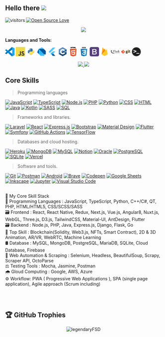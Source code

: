 ## Hello there <img src="https://media.giphy.com/media/hvRJCLFzcasrR4ia7z/giphy.gif" width="28">
![visitors](https://visitor-badge.laobi.icu/badge?page_id=legendaryFSD.legendaryFSD)
[![Open Source Love](https://badges.frapsoft.com/os/v1/open-source.svg?v=102)](https://github.com/ellerbrock/open-source-badge/)

<!-- ![](https://github.com/halfrost/halfrost/blob/master/icons/header_1.png) -->

<p align="center">
  <!-- Typing SVG by legendaryFSD - https://github.com/legendaryFSD/readme-typing-svg -->
  <a href="https://github.com/legendaryFSD/readme-typing-svg"><img src="https://readme-typing-svg.demolab.com/?lines=Full-stack%20web%20and%20app%20developer;Experienced%20UI%2FUX%20Designer;10%2B%20years%20of%20coding%20experience;Always%20learning%20new%20things&font=Fira%20Code&center=true&width=440&height=45&color=f75c7e&vCenter=true&size=22&pause=1000" /></a>
</p>

**Languages and Tools:**
<br>

<code><img height="30" src="https://raw.githubusercontent.com/github/explore/80688e429a7d4ef2fca1e82350fe8e3517d3494d/topics/visual-studio-code/visual-studio-code.png"></code>
<code><img height="30" src="https://raw.githubusercontent.com/github/explore/80688e429a7d4ef2fca1e82350fe8e3517d3494d/topics/javascript/javascript.png"></code>
<code><img height="30" src="https://raw.githubusercontent.com/github/explore/80688e429a7d4ef2fca1e82350fe8e3517d3494d/topics/python/python.png"></code>
<code><img height="30" src="https://raw.githubusercontent.com/github/explore/80688e429a7d4ef2fca1e82350fe8e3517d3494d/topics/dart/dart.png"></code>
<code><img height="30" src="https://raw.githubusercontent.com/github/explore/80688e429a7d4ef2fca1e82350fe8e3517d3494d/topics/flutter/flutter.png"></code>
<code><img height="30" src="https://raw.githubusercontent.com/github/explore/80688e429a7d4ef2fca1e82350fe8e3517d3494d/topics/cpp/cpp.png"></code>
<code><img height = "30" src = "https://raw.githubusercontent.com/github/explore/80688e429a7d4ef2fca1e82350fe8e3517d3494d/topics/html/html.png"></code>
<code><img height = "30" src = "https://raw.githubusercontent.com/github/explore/80688e429a7d4ef2fca1e82350fe8e3517d3494d/topics/css/css.png"></code>
<code><img height = "30" src = "https://raw.githubusercontent.com/github/explore/80688e429a7d4ef2fca1e82350fe8e3517d3494d/topics/bootstrap/bootstrap.png"></code>
<code><img height="30" src="https://raw.githubusercontent.com/github/explore/80688e429a7d4ef2fca1e82350fe8e3517d3494d/topics/firebase/firebase.png"></code>
<code><img height="30" src="https://raw.githubusercontent.com/github/explore/80688e429a7d4ef2fca1e82350fe8e3517d3494d/topics/flask/flask.png"></code>
<code><img height="30" src="https://raw.githubusercontent.com/github/explore/80688e429a7d4ef2fca1e82350fe8e3517d3494d/topics/git/git.png"></code>
<code><img height="30" src="https://raw.githubusercontent.com/github/explore/80688e429a7d4ef2fca1e82350fe8e3517d3494d/topics/terminal/terminal.png"></code>


 
<p align="center">
  <a href="https://github.com/legendaryFSD/github-readme-stats">
    <img
      height="150"
      src="https://github-readme-stats.vercel.app/api?username=legendaryFSD&count_private=true&show_icons=true&custom_title=legendaryFSD's%20Github%20Status&hide=issues&theme=vision-friendly-dark"
    />
   </a>

  <a href="https://github.com/legendaryFSD/github-readme-stats">
    <img
      height="150"
      src="https://github-readme-stats.vercel.app/api/top-langs/?username=legendaryFSD&layout=compact&theme=vision-friendly-dark" />
  </a>  
</p>
  
<h2 align="left" id="macropower-tech">Core Skills</h2>

> Programming languages
<p>
  <a href="https://github.com/search?q=user%3Asenior-dev-1019+language%3Ajavascript"><img alt="JavaScript" src="https://img.shields.io/badge/JavaScript-F7DF1E.svg?logo=javascript&logoColor=black"></a>
    <a href="https://github.com/search?q=user%3Asenior-dev-1019+language%3AtypeScript"><img alt="TypeScript" src="https://img.shields.io/badge/TypeScript-007ACC.svg?logo=typescript&logoColor=white"></a>
    <a href="https://github.com/search?q=user%3Asenior-dev-1019+language%3Ajavascript"><img alt="Node.js" src="https://img.shields.io/badge/Node.js-43853D.svg?logo=node.js&logoColor=white"></a>
    <a href="https://github.com/search?q=user%3Asenior-dev-1019+language%3Aphp"><img alt="PHP" src="https://img.shields.io/badge/PHP-777BB4.svg?logo=php&logoColor=white"></a>
    <a href="https://github.com/search?q=user%3Asenior-dev-1019+language%3Apython"><img alt="Python" src="https://img.shields.io/badge/Python-14354C.svg?logo=python&logoColor=white"></a>
    <a href="https://github.com/search?q=user%3Asenior-dev-1019+language%3Acss"><img alt="CSS" src="https://img.shields.io/badge/CSS-1572B6.svg?logo=css3&logoColor=white"></a>
    <a href="https://github.com/search?q=user%3Asenior-dev-1019+language%3Ahtml"><img alt="HTML" src="https://img.shields.io/badge/HTML-E34F26.svg?logo=html5&logoColor=white"></a>
    <a href="https://github.com/search?q=user%3Asenior-dev-1019+language%3Ajava"><img alt="Java" src="https://img.shields.io/badge/Java-007396.svg?logo=java&logoColor=white"></a>
    <a href="https://github.com/search?q=user%3Asenior-dev-1019+language%3Akotlin"><img alt="Kotlin" src="https://img.shields.io/badge/Kotlin-0095D5.svg?logo=Kotlin&logoColor=white"></a>
    <a href="https://github.com/search?q=user%3Asenior-dev-1019+language%3Asass"><img alt="SASS" src="https://img.shields.io/badge/Sass-hotpink.svg?logo=SASS&logoColor=white"></a>
    <a href="https://github.com/search?q=user%3Asenior-dev-1019+language%3Asql"><img alt="SQL" src="https://custom-icon-badges.herokuapp.com/badge/SQL-025E8C.svg?logo=database&logoColor=white"></a>
</p>

> Frameworks and libraries.
<p>
    <a href="#"><img alt="Laravel" src="https://img.shields.io/badge/Laravel-404d59.svg?logo=laravel&logoColor=white"></a>
    <a href="#"><img alt="React" src="https://img.shields.io/badge/React-20232a.svg?logo=react&logoColor=%2361DAFB"></a>
    <a href="#"><img alt="Express.js" src="https://img.shields.io/badge/Express.js-404d59.svg?logo=express&logoColor=white"></a>
    <a href="#"><img alt="Bootstrap" src="https://img.shields.io/badge/Bootstrap-7952B3.svg?logo=bootstrap&logoColor=white"></a>
    <a href="#"><img alt="Material Design" src="https://img.shields.io/badge/Material%20Design-0081CB.svg?logo=material-design&logoColor=white"></a>
    <a href="#"><img alt="Flutter" src="https://img.shields.io/badge/Flutter-02569B.svg?logo=flutter&logoColor=white"></a>
    <a href="#"><img alt="Symfony" src="https://img.shields.io/badge/Symfony-111111.svg?logo=symfony&logoColor=white"></a>
    <a href="#"><img alt="GitHub Actions" src="https://img.shields.io/badge/GitHub%20Actions-2671E5.svg?logo=github%20actions&logoColor=white"></a>
    <a href="#"><img alt="TensorFlow" src="https://img.shields.io/badge/TensorFlow-FF6F00.svg?logo=TensorFlow&logoColor=white"></a>
    

> Databases and cloud hosting.
<p>
    <a href="#"><img alt="Heroku" src="https://img.shields.io/badge/Heroku-430098.svg?logo=heroku&logoColor=white"></a>
    <a href="#"><img alt="MongoDB" src ="https://img.shields.io/badge/MongoDB-4ea94b.svg?logo=mongodb&logoColor=white"></a>
    <a href="#"><img alt="MySQL" src="https://img.shields.io/badge/MySQL-00f.svg?logo=mysql&logoColor=white"></a>
    <a href="#"><img alt="Notion" src="https://img.shields.io/badge/Notion-010101.svg?logo=notion&logoColor=white"></a>
    <a href="#"><img alt="Oracle" src ="https://img.shields.io/badge/Oracle-F00000.svg?logo=oracle&logoColor=white"></a>
    <a href="#"><img alt="PostgreSQL" src ="https://img.shields.io/badge/PostgreSQL-316192.svg?logo=postgresql&logoColor=white"></a>
    <a href="#"><img alt="SQLite" src ="https://img.shields.io/badge/SQLite-07405e.svg?logo=sqlite&logoColor=white"></a>
    <a href="#"><img alt="Vercel" src="https://img.shields.io/badge/Vercel-000000.svg?logo=vercel&logoColor=white"></a>
</p>

> Software and tools.
<p>
    <a href="#"><img alt="Git" src="https://img.shields.io/badge/Git-F05033.svg?logo=git&logoColor=white"></a>
    <a href="#"><img alt="Postman" src="https://img.shields.io/badge/Postman-FF6C37?logo=postman&logoColor=white"></a>
    <a href="#"><img alt="Android" src="https://img.shields.io/badge/Android-3DDC84?logo=android&logoColor=white"></a>
    <a href="#"><img alt="Brave" src="https://img.shields.io/badge/-Brave-FB542B?logo=brave&logoColor=white"></a>
    <a href="#"><img alt="Codepen" src="https://img.shields.io/badge/Codepen-000000.svg?logo=codepen&logoColor=white"></a>
    <a href="#"><img alt="Google Sheets" src="https://img.shields.io/badge/Google%20Sheets-34A853.svg?logo=google%20sheets&logoColor=white"></a>
    <a href="#"><img alt="Inkscape" src="https://img.shields.io/badge/Inkscape-000000?logo=Inkscape&logoColor=white"></a>
    <a href="#"><img alt="Jupyter" src="https://img.shields.io/badge/Jupyter-F37626.svg?logo=Jupyter&logoColor=white"></a>
    <a href="#"><img alt="Visual Studio Code" src="https://img.shields.io/badge/Visual%20Studio%20Code-0078d7.svg?logo=visual-studio-code&logoColor=white"></a>
</p>

 <br/> 💯 My Core Skill Stack <br/>
💽 Programming Languages : JavaScript, TypeScript, Python, C++/C#, QT, PHP, HTML/HTML5, CSS/SCSS/SASS<br/>
🗃 Frontend : React, React Native, Redux, Next.js, Vue.js, Angular8, Nuxt.js, WebGL, Three.js, D3.js, TailwindCSS, Material-UI, AntDesign, Flutter<br/>
🗃 Backend : Node.js, PHP, Java, Express.js, Django, Flask, Go<br/>
🥇 Top Skill : Blockchain(Solidity, Web3.js, NFTs, Smart Contract), 2D & 3D Animation, AR/VR, WebRTC, Machine Learning<br/>
🛢 Database : MySQL, MongoDB, PostgreSQL, MariaDB, SQLite, Cloud Database, Firebase<br/>
🛵 Web Automation & Scraping : Selenium, Headless, BeautifulSoup, Scrapy, Scraper API, OctoParse<br/>
⚖ Testing Tools : Mocha, Jasmine, Postman<br/>
🌧 Gloud Computing : Google, AWS, Azure<br/>
⚙️ Workflow: PWA ( Progressive Web Applications ), SPA (single page application), Agile approach (Scrum including)<br/>

<br/><br/>

## 🏆 GitHub Trophies

<p align="center" style="margin-bottom: 10px;">
<img src="https://github-profile-trophy.vercel.app/?username=legendaryFSD&column=7&theme=onedark" alt="legendaryFSD" />
</p>






